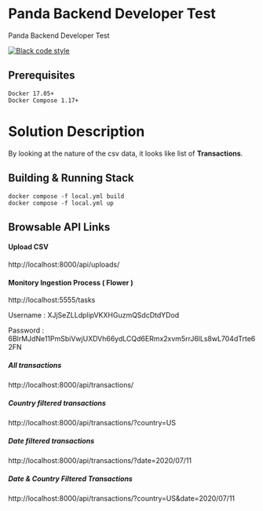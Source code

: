 # Panda Backend Developer Test

Panda Backend Developer Test

[![Black code style](https://img.shields.io/badge/code%20style-black-000000.svg)](https://github.com/ambv/black)

## Prerequisites

```
Docker 17.05+
Docker Compose 1.17+
```
# Solution Description

By looking at the nature of the csv data, it looks like list of **Transactions**.

## Building & Running Stack

```
docker compose -f local.yml build
docker compose -f local.yml up
```

## Browsable API Links

#### Upload CSV

http://localhost:8000/api/uploads/

#### Monitory Ingestion Process ( Flower )

http://localhost:5555/tasks

Username : XJjSeZLLdplipVKXHGuzmQSdcDtdYDod

Password : 6BlrMJdNe11PmSbiVwjUXDVh66ydLCQd6ERmx2xvm5rrJ6lLs8wL704dTrte62FN

##### All transactions

http://localhost:8000/api/transactions/

##### Country filtered transactions

http://localhost:8000/api/transactions/?country=US

##### Date filtered transactions

http://localhost:8000/api/transactions/?date=2020/07/11

##### Date & Country Filtered Transactions

http://localhost:8000/api/transactions/?country=US&date=2020/07/11




